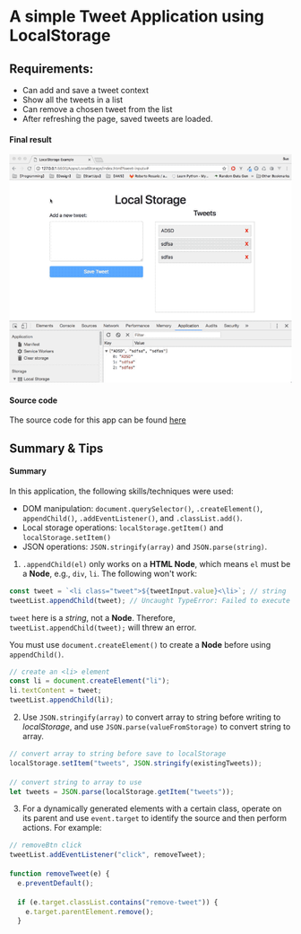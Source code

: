 # A simple Tweet Application using LocalStorage

## Requirements:

- Can add and save a tweet context
- Show all the tweets in a list
- Can remove a chosen tweet from the list
- After refreshing the page, saved tweets are loaded.

#### Final result

![A simple tweet application using local storage](./static/local_storage.gif)

#### Source code

The source code for this app can be found [here](../LocalStorage)

## Summary & Tips

#### Summary

In this application, the following skills/techniques were used:

- DOM manipulation: `document.querySelector()`, `.createElement()`, `appendChild()`, `.addEventListener()`, and `.classList.add()`.
- Local storage operations: `localStorage.getItem()` and `localStorage.setItem()`
- JSON operations: `JSON.stringify(array)` and `JSON.parse(string)`.

1.  `.appendChild(el)` only works on a **HTML Node**, which means `el` must be a **Node**, e.g., `div`, `li`. The following won't work:

```js
const tweet = `<li class="tweet">${tweetInput.value}<\li>`; // string
tweetList.appendChild(tweet); // Uncaught TypeError: Failed to execute 'appendChild' on 'Node': parameter 1 is not of type 'Node'
```

`tweet` here is a _string_, not a **Node**. Therefore, `tweetList.appendChild(tweet);` will threw an error.

You must use `document.createElement()` to create a **Node** before using `appendChild()`.

```js
// create an <li> element
const li = document.createElement("li");
li.textContent = tweet;
tweetList.appendChild(li);
```

2.  Use `JSON.stringify(array)` to convert array to string before writing to _localStorage_, and use `JSON.parse(valueFromStorage)` to convert string to array.

```js
// convert array to string before save to localStorage
localStorage.setItem("tweets", JSON.stringify(existingTweets));

// convert string to array to use
let tweets = JSON.parse(localStorage.getItem("tweets"));
```

3.  For a dynamically generated elements with a certain class, operate on its parent and use `event.target` to identify the source and then perform actions. For example:

```js
// removeBtn click
tweetList.addEventListener("click", removeTweet);

function removeTweet(e) {
  e.preventDefault();

  if (e.target.classList.contains("remove-tweet")) {
    e.target.parentElement.remove();
  }
```
